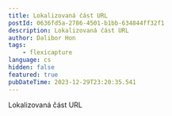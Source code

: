 ```yaml
---
title: Lokalizovaná část URL
postId: 0636fd5a-2786-4501-b1bb-634844ff32f1
description: Lokalizovaná část URL
author: Dalibor Hon
tags:
    - flexicapture
language: cs
hidden: false
featured: true
pubDateTime: 2023-12-29T23:20:35.541
---
```


Lokalizovaná část URL
